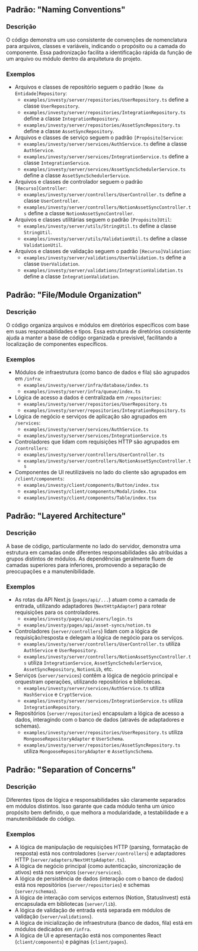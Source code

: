 ## Padrão: "Naming Conventions"

### Descrição

O código demonstra um uso consistente de convenções de nomenclatura para arquivos, classes e variáveis, indicando o propósito ou a camada do componente. Essa padronização facilita a identificação rápida da função de um arquivo ou módulo dentro da arquitetura do projeto.

### Exemplos

- Arquivos e classes de repositório seguem o padrão `[Nome da Entidade]Repository`:
    - `examples/investy/server/repositories/UserRepository.ts` define a classe `UserRepository`.
    - `examples/investy/server/repositories/IntegrationRepository.ts` define a classe `IntegrationRepository`.
    - `examples/investy/server/repositories/AssetSyncRepository.ts` define a classe `AssetSyncRepository`.
- Arquivos e classes de serviço seguem o padrão `[Propósito]Service`:
    - `examples/investy/server/services/AuthService.ts` define a classe `AuthService`.
    - `examples/investy/server/services/IntegrationService.ts` define a classe `IntegrationService`.
    - `examples/investy/server/services/AssetSyncSchedulerService.ts` define a classe `AssetSyncSchedulerService`.
- Arquivos e classes de controlador seguem o padrão `[Recurso]Controller`:
    - `examples/investy/server/controllers/UserController.ts` define a classe `UserController`.
    - `examples/investy/server/controllers/NotionAssetSyncController.ts` define a classe `NotionAssetSyncController`.
- Arquivos e classes utilitárias seguem o padrão `[Propósito]Util`:
    - `examples/investy/server/utils/StringUtil.ts` define a classe `StringUtil`.
    - `examples/investy/server/utils/ValidationUtil.ts` define a classe `ValidationUtil`.
- Arquivos e classes de validação seguem o padrão `[Recurso]Validation`:
    - `examples/investy/server/validations/UserValidation.ts` define a classe `UserValidation`.
    - `examples/investy/server/validations/IntegrationValidation.ts` define a classe `IntegrationValidation`.

## Padrão: "File/Module Organization"

### Descrição

O código organiza arquivos e módulos em diretórios específicos com base em suas responsabilidades e tipos. Essa estrutura de diretórios consistente ajuda a manter a base de código organizada e previsível, facilitando a localização de componentes específicos.

### Exemplos

- Módulos de infraestrutura (como banco de dados e fila) são agrupados em `/infra`:
    - `examples/investy/server/infra/database/index.ts`
    - `examples/investy/server/infra/queue/index.ts`
- Lógica de acesso a dados é centralizada em `/repositories`:
    - `examples/investy/server/repositories/UserRepository.ts`
    - `examples/investy/server/repositories/IntegrationRepository.ts`
- Lógica de negócio e serviços de aplicação são agrupados em `/services`:
    - `examples/investy/server/services/AuthService.ts`
    - `examples/investy/server/services/IntegrationService.ts`
- Controladores que lidam com requisições HTTP são agrupados em `/controllers`:
    - `examples/investy/server/controllers/UserController.ts`
    - `examples/investy/server/controllers/NotionAssetSyncController.ts`
- Componentes de UI reutilizáveis no lado do cliente são agrupados em `/client/components`:
    - `examples/investy/client/components/Button/index.tsx`
    - `examples/investy/client/components/Modal/index.tsx`
    - `examples/investy/client/components/Table/index.tsx`

## Padrão: "Layered Architecture"

### Descrição

A base de código, particularmente no lado do servidor, demonstra uma estrutura em camadas onde diferentes responsabilidades são atribuídas a grupos distintos de módulos. As dependências geralmente fluem de camadas superiores para inferiores, promovendo a separação de preocupações e a manutenibilidade.

### Exemplos

- As rotas da API Next.js (`pages/api/...`) atuam como a camada de entrada, utilizando adaptadores (`NextHttpAdapter`) para rotear requisições para os controladores.
    - `examples/investy/pages/api/users/login.ts`
    - `examples/investy/pages/api/asset-syncs/notion.ts`
- Controladores (`server/controllers`) lidam com a lógica de requisição/resposta e delegam a lógica de negócio para os serviços.
    - `examples/investy/server/controllers/UserController.ts` utiliza `AuthService` e `UserRepository`.
    - `examples/investy/server/controllers/NotionAssetSyncController.ts` utiliza `IntegrationService`, `AssetSyncSchedulerService`, `AssetSyncRepository`, `NotionLib`, etc.
- Serviços (`server/services`) contêm a lógica de negócio principal e orquestram operações, utilizando repositórios e bibliotecas.
    - `examples/investy/server/services/AuthService.ts` utiliza `HashService` e `CryptService`.
    - `examples/investy/server/services/IntegrationService.ts` utiliza `IntegrationRepository`.
- Repositórios (`server/repositories`) encapsulam a lógica de acesso a dados, interagindo com o banco de dados (através de adaptadores e schemas).
    - `examples/investy/server/repositories/UserRepository.ts` utiliza `MongooseRepositoryAdapter` e `UserSchema`.
    - `examples/investy/server/repositories/AssetSyncRepository.ts` utiliza `MongooseRepositoryAdapter` e `AssetSyncSchema`.

## Padrão: "Separation of Concerns"

### Descrição

Diferentes tipos de lógica e responsabilidades são claramente separados em módulos distintos. Isso garante que cada módulo tenha um único propósito bem definido, o que melhora a modularidade, a testabilidade e a manutenibilidade do código.

### Exemplos

- A lógica de manipulação de requisições HTTP (parsing, formatação de resposta) está nos controladores (`server/controllers`) e adaptadores HTTP (`server/adapters/NextHttpAdapter.ts`).
- A lógica de negócio principal (como autenticação, sincronização de ativos) está nos serviços (`server/services`).
- A lógica de persistência de dados (interação com o banco de dados) está nos repositórios (`server/repositories`) e schemas (`server/schemas`).
- A lógica de interação com serviços externos (Notion, StatusInvest) está encapsulada em bibliotecas (`server/lib`).
- A lógica de validação de entrada está separada em módulos de validação (`server/validations`).
- A lógica de inicialização de infraestrutura (banco de dados, fila) está em módulos dedicados em `/infra`.
- A lógica de UI e apresentação está nos componentes React (`client/components`) e páginas (`client/pages`).
